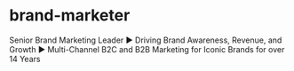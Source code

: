 # brand-marketer
Senior Brand Marketing Leader ► Driving Brand Awareness, Revenue, and Growth ► Multi-Channel B2C and B2B Marketing for Iconic Brands for over 14 Years
